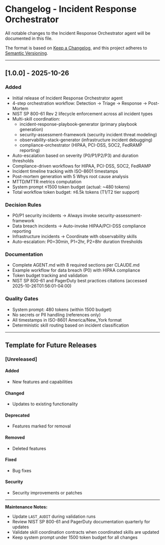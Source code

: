 # Changelog - Incident Response Orchestrator

All notable changes to the Incident Response Orchestrator agent will be documented in this file.

The format is based on [Keep a Changelog](https://keepachangelog.com/en/1.0.0/),
and this project adheres to [Semantic Versioning](https://semver.org/spec/v2.0.0.html).

---

## [1.0.0] - 2025-10-26

### Added
- Initial release of Incident Response Orchestrator agent
- 4-step orchestration workflow: Detection → Triage → Response → Post-Mortem
- NIST SP 800-61 Rev 2 lifecycle enforcement across all incident types
- Multi-skill coordination:
  - incident-response-playbook-generator (primary playbook generation)
  - security-assessment-framework (security incident threat modeling)
  - observability-stack-generator (infrastructure incident debugging)
  - compliance-orchestrator (HIPAA, PCI-DSS, SOC2, FedRAMP reporting)
- Auto-escalation based on severity (P0/P1/P2/P3) and duration thresholds
- Compliance-driven workflows for HIPAA, PCI-DSS, SOC2, FedRAMP
- Incident timeline tracking with ISO-8601 timestamps
- Post-mortem generation with 5 Whys root cause analysis
- MTTD/MTTR metrics computation
- System prompt ≤1500 token budget (actual: ~480 tokens)
- Total workflow token budget: ≤6.5k tokens (T1/T2 tier support)

### Decision Rules
- P0/P1 security incidents → Always invoke security-assessment-framework
- Data breach incidents → Auto-invoke HIPAA/PCI-DSS compliance reporting
- Infrastructure incidents → Coordinate with observability skills
- Auto-escalation: P0=30min, P1=2hr, P2=8hr duration thresholds

### Documentation
- Complete AGENT.md with 8 required sections per CLAUDE.md
- Example workflow for data breach (P0) with HIPAA compliance
- Token budget tracking and validation
- NIST SP 800-61 and PagerDuty best practices citations (accessed 2025-10-26T01:56:01-04:00)

### Quality Gates
- System prompt: 480 tokens (within 1500 budget)
- No secrets or PII handling (references only)
- All timestamps in ISO-8601 America/New_York format
- Deterministic skill routing based on incident classification

---

## Template for Future Releases

### [Unreleased]

#### Added
- New features and capabilities

#### Changed
- Updates to existing functionality

#### Deprecated
- Features marked for removal

#### Removed
- Deleted features

#### Fixed
- Bug fixes

#### Security
- Security improvements or patches

---

**Maintenance Notes:**
- Update `LAST_AUDIT` during validation runs
- Review NIST SP 800-61 and PagerDuty documentation quarterly for updates
- Validate skill coordination contracts when coordinated skills are updated
- Keep system prompt under 1500 token budget for all changes

